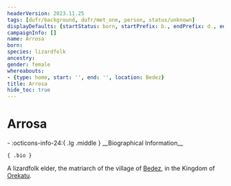 ```yaml
---
headerVersion: 2023.11.25
tags: [dufr/background, dufr/met_one, person, status/unknown]
displayDefaults: {startStatus: born, startPrefix: b., endPrefix: d., endStatus: died}
campaignInfo: []
name: Arrosa
born:
species: lizardfolk
ancestry:
gender: female
whereabouts:
- {type: home, start: '', end: '', location: Bedez}
title: Arrosa
hide_toc: true
---
```

# Arrosa
<div class="grid cards ext-narrow-margin ext-one-column" markdown>
- :octicons-info-24:{ .lg .middle } __Biographical Information__

    { .bio }

</div>


A lizardfolk elder, the matriarch of the village of [Bedez](<../../gazetteer/far-south/bedez.md>), in the Kingdom of [Orekatu](<../../gazetteer/far-south/orekatu.md>). 